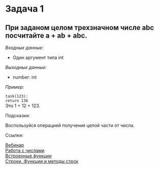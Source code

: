 <h1 >Задача 1</h1>
<h2>При заданом целом трехзначном числе abc посчитайте a + ab + abc.</h2>
<p><i>Входные данные:</i></p>
<ul><li>Один аргумент типа int</li></ul>
<p><i>Выходные данные:</i></p>
<ul><li>number: int</li></ul>
<p><i>Пример:</i></p>
<div class="example">
    <code>task(123):</code>  <br>
    <code>return 136</code> <br>
    Это 1 + 12 + 123.
</div>
<p>Подсказки:</p>
<div class="hint">
    <div> Воспользуйся операцией получения целой части от числа.</div>
</div>

<p>Ссылки:</p>
<a href="https://online.sbis.ru/shared/disk/d8591357-0df0-4a58-8506-f6a9c93e34b7">Вебинар</a>
<br>
<a href="https://pythonworld.ru/tipy-dannyx-v-python/chisla-int-float-complex.html">Работа с числами</a>
<br>
<a href="https://pythonworld.ru/osnovy/vstroennye-funkcii.html">Встроенные функции</a>
<br>
<a href="https://pythonworld.ru/tipy-dannyx-v-python/stroki-funkcii-i-metody-strok.html">Строки. Функции и методы строк</a>
